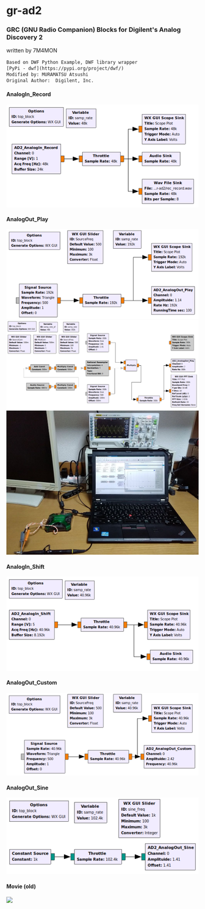 # gr-ad2
### GRC (GNU Radio Companion) Blocks for Digilent's Analog Discovery 2  
written by 7M4MON

    Based on DWF Python Example, DWF library wrapper  
    [PyPi - dwf](https://pypi.org/project/dwf/)  
    Modified by: MURAMATSU Atsushi  
    Original Author:  Digilent, Inc.  

#### AnalogIn_Record  
<img src="https://github.com/7m4mon/gr-ad2/blob/master/AnalogIn_Record.grc.png" alt="AnalogIn_Record" title="">

#### AnalogOut_Play  
<img src="https://github.com/7m4mon/gr-ad2/blob/master/AnalogOut_Play.grc.png" alt="AnalogOut_Play" title="">
<img src="https://github.com/7m4mon/gr-ad2/blob/master/AnalogOut_Play_AM_Mod.grc.png" alt="AnalogOut_Play_AM_Mod" title="">
<img src="https://github.com/7m4mon/gr-ad2/blob/master/AnalogOut_Play_AM_Mod_Photo.jpg" alt="AnalogOut_Play_AM_Mod_Photo" title="">


#### AnalogIn_Shift  
<img src="https://github.com/7m4mon/gr-ad2/blob/master/AnalogIn_Shift.grc.png" alt="AnalogIn_Shift" title="">

#### AnalogOut_Custom  
<img src="https://github.com/7m4mon/gr-ad2/blob/master/AnalogOut_Custom.grc.png" alt="AnalogOut_Custom" title="">

#### AnalogOut_Sine  
<img src="https://github.com/7m4mon/gr-ad2/blob/master/AnalogOut_Sine.grc.png" alt="AnalogOut_Sine" title="">

#### Movie (old)  
[![](https://img.youtube.com/vi/YdhogbIK9YY/0.jpg)](https://www.youtube.com/watch?v=YdhogbIK9YY)

